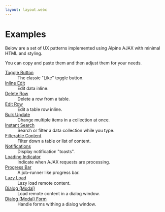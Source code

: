 ```yaml
---
layout: layout.webc
---
```


# Examples

Below are a set of UX patterns implemented using Alpine AJAX with minimal HTML and styling.

You can copy and paste them and then adjust them for your needs.

<dl>
  <div>
    <dt><a href="/examples/toggle-button">Toggle Button</a></dt>
    <dd>The classic "Like" toggle button.</dd>
  </div>
  <div>
    <dt><a href="/examples/inline-edit">Inline Edit</a></dt>
    <dd>Edit data inline.</dd>
  </div>
  <div>
    <dt><a href="/examples/delete-row">Delete Row</a></dt>
    <dd>Delete a row from a table.</dd>
  </div>
  <div>
    <dt><a href="/examples/edit-row">Edit Row</a></dt>
    <dd>Edit a table row inline.</dd>
  </div>
  <div>
    <dt><a href="/examples/bulk-update">Bulk Update</a></dt>
    <dd>Change multiple items in a collection at once.</dd>
  </div>
  <div>
    <dt><a href="/examples/instant-search">Instant Search</a></dt>
    <dd>Search or filter a data collection while you type.</dd>
  </div>
  <div>
    <dt><a href="/examples/filterable-content">Filterable Content</a></dt>
    <dd>Filter down a table or list of content.</dd>
  </div>
  <div>
    <dt><a href="/examples/notifications">Notifications</a></dt>
    <dd>Display notification "toasts".</dd>
  </div>
  <div>
    <dt><a href="/examples/loading">Loading Indicator</a></dt>
    <dd>Indicate when AJAX requests are processing.</dd>
  </div>
  <div>
    <dt><a href="/examples/progress-bar">Progress Bar</a></dt>
    <dd>A job-runner like progress bar.</dd>
  </div>
  <div>
    <dt><a href="/examples/lazy-load">Lazy Load</a></dt>
    <dd>Lazy load remote content.</dd>
  </div>
  <div>
    <dt><a href="/examples/dialog">Dialog (Modal)</a></dt>
    <dd>Load remote content in a dialog window.</dd>
  </div>
  <div>
    <dt><a href="/examples/dialog-form">Dialog (Modal) Form</a></dt>
    <dd>Handle forms withing a dialog window.</dd>
  </div>
  <!-- <div>
    <dt><a href="/examples/inline-validation">Inline Validation</a></dt>
    <dd>Inline validation when a form field changes.</dd>
  </div> -->
</dl>
